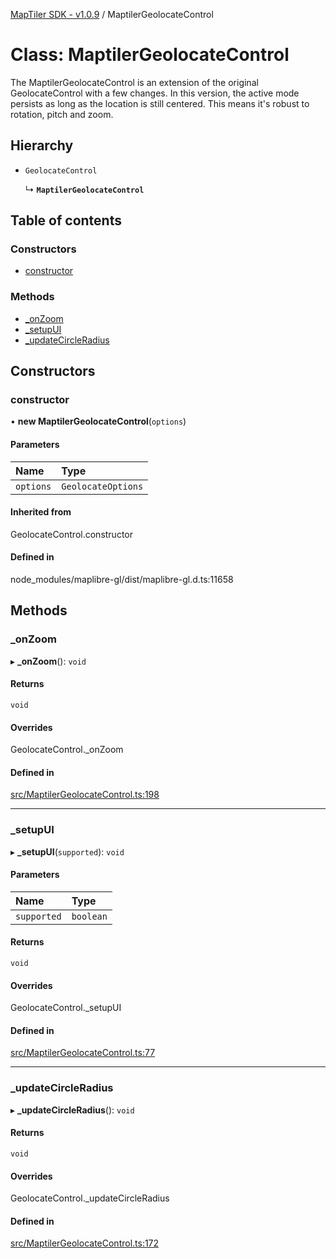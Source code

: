 [MapTiler SDK - v1.0.9](../README.md) / MaptilerGeolocateControl

# Class: MaptilerGeolocateControl

The MaptilerGeolocateControl is an extension of the original GeolocateControl
with a few changes. In this version, the active mode persists as long as the
location is still centered. This means it's robust to rotation, pitch and zoom.

## Hierarchy

- `GeolocateControl`

  ↳ **`MaptilerGeolocateControl`**

## Table of contents

### Constructors

- [constructor](MaptilerGeolocateControl.md#constructor)

### Methods

- [\_onZoom](MaptilerGeolocateControl.md#_onzoom)
- [\_setupUI](MaptilerGeolocateControl.md#_setupui)
- [\_updateCircleRadius](MaptilerGeolocateControl.md#_updatecircleradius)

## Constructors

### constructor

• **new MaptilerGeolocateControl**(`options`)

#### Parameters

| Name | Type |
| :------ | :------ |
| `options` | `GeolocateOptions` |

#### Inherited from

GeolocateControl.constructor

#### Defined in

node_modules/maplibre-gl/dist/maplibre-gl.d.ts:11658

## Methods

### \_onZoom

▸ **_onZoom**(): `void`

#### Returns

`void`

#### Overrides

GeolocateControl.\_onZoom

#### Defined in

[src/MaptilerGeolocateControl.ts:198](https://github.com/maptiler/maptiler-sdk-js/blob/6e526f0/src/MaptilerGeolocateControl.ts#L198)

___

### \_setupUI

▸ **_setupUI**(`supported`): `void`

#### Parameters

| Name | Type |
| :------ | :------ |
| `supported` | `boolean` |

#### Returns

`void`

#### Overrides

GeolocateControl.\_setupUI

#### Defined in

[src/MaptilerGeolocateControl.ts:77](https://github.com/maptiler/maptiler-sdk-js/blob/6e526f0/src/MaptilerGeolocateControl.ts#L77)

___

### \_updateCircleRadius

▸ **_updateCircleRadius**(): `void`

#### Returns

`void`

#### Overrides

GeolocateControl.\_updateCircleRadius

#### Defined in

[src/MaptilerGeolocateControl.ts:172](https://github.com/maptiler/maptiler-sdk-js/blob/6e526f0/src/MaptilerGeolocateControl.ts#L172)
